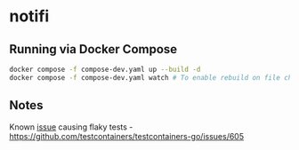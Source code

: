 # notifi

## Running via Docker Compose
```bash
docker compose -f compose-dev.yaml up --build -d
docker compose -f compose-dev.yaml watch # To enable rebuild on file changes
```

## Notes
Known [issue](https://github.com/testcontainers/testcontainers-go/issues/605) causing flaky tests - https://github.com/testcontainers/testcontainers-go/issues/605